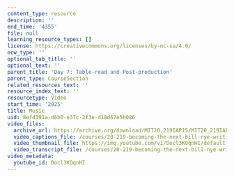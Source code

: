 ```yaml
---
content_type: resource
description: ''
end_time: '4355'
file: null
learning_resource_types: []
license: https://creativecommons.org/licenses/by-nc-sa/4.0/
ocw_type: ''
optional_tab_title: ''
optional_text: ''
parent_title: 'Day 7: Table-read and Post-production'
parent_type: CourseSection
related_resources_text: ''
resource_index_text: ''
resourcetype: Video
start_time: '2925'
title: Music
uid: 8efd191a-d6b0-e37c-2f3e-d18d67e5b086
video_files:
  archive_url: https://archive.org/download/MIT20.219IAP15/MIT20_219IAP15_D07P2_300k.mp4
  video_captions_file: /courses/20-219-becoming-the-next-bill-nye-writing-and-hosting-the-educational-show-january-iap-2015/f67c3d0b3a955a69ac608e5a0a0e8cd6_Docl3KOqnHI.vtt
  video_thumbnail_file: https://img.youtube.com/vi/Docl3KOqnHI/default.jpg
  video_transcript_file: /courses/20-219-becoming-the-next-bill-nye-writing-and-hosting-the-educational-show-january-iap-2015/ad08d03380a01a7b0183557c7ce919e7_Docl3KOqnHI.pdf
video_metadata:
  youtube_id: Docl3KOqnHI
---
```

